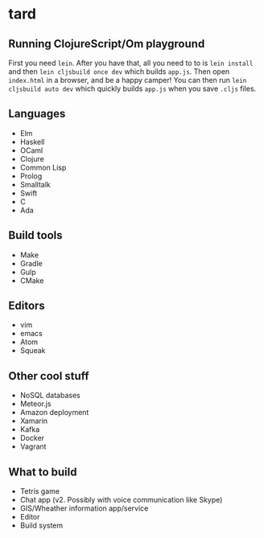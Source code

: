 tard
===

## Running ClojureScript/Om playground

First you need `lein`. After you have that, all you need to to is `lein install` and then `lein cljsbuild once dev` which builds `app.js`. Then open `index.html` in a browser, and be a happy camper! You can then run `lein cljsbuild auto dev` which quickly builds `app.js` when you save `.cljs` files.

## Languages
* Elm
* Haskell
* OCaml
* Clojure
* Common Lisp
* Prolog
* Smalltalk
* Swift
* C
* Ada

## Build tools
* Make
* Gradle
* Gulp
* CMake

## Editors
* vim
* emacs 
* Atom
* Squeak 

## Other cool stuff
* NoSQL databases
* Meteor.js
* Amazon deployment 
* Xamarin
* Kafka
* Docker
* Vagrant

## What to build
* Tetris game
* Chat app (v2. Possibly with voice communication like Skype)
* GIS/Wheather information app/service
* Editor
* Build system
